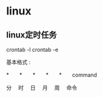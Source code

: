 # linux

## linux定时任务
crontab -l
crontab -e

基本格式 :

\*　　\*　　\*　　\*　　\*　　command

分　  时　  日　  月　  周　  命令

